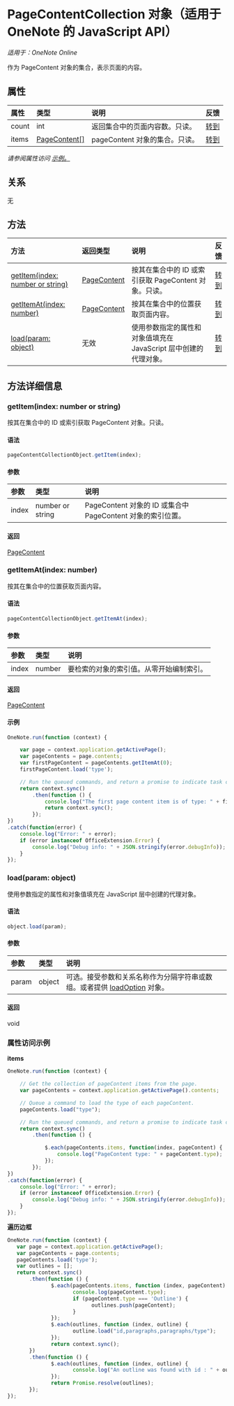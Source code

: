 # <a name="pagecontentcollection-object-(javascript-api-for-onenote)"></a>PageContentCollection 对象（适用于 OneNote 的 JavaScript API）

_适用于：OneNote Online_  


作为 PageContent 对象的集合，表示页面的内容。

## <a name="properties"></a>属性

| 属性     | 类型   |说明|反馈|
|:---------------|:--------|:----------|:-------|
|count|int|返回集合中的页面内容数。只读。|[转到](https://github.com/OfficeDev/office-js-docs/issues/new?title=OneNote-pageContentCollection-count)|
|items|[PageContent[]](pagecontent.md)|pageContent 对象的集合。只读。|[转到](https://github.com/OfficeDev/office-js-docs/issues/new?title=OneNote-pageContentCollection-items)|

_请参阅属性访问 [示例。](#property-access-examples)_

## <a name="relationships"></a>关系
无


## <a name="methods"></a>方法

| 方法           | 返回类型    |说明| 反馈|
|:---------------|:--------|:----------|:-------|
|[getItem(index: number or string)](#getitemindex-number-or-string)|[PageContent](pagecontent.md)|按其在集合中的 ID 或索引获取 PageContent 对象。只读。|[转到](https://github.com/OfficeDev/office-js-docs/issues/new?title=OneNote-pageContentCollection-getItem)|
|[getItemAt(index: number)](#getitematindex-number)|[PageContent](pagecontent.md)|按其在集合中的位置获取页面内容。|[转到](https://github.com/OfficeDev/office-js-docs/issues/new?title=OneNote-pageContentCollection-getItemAt)|
|[load(param: object)](#loadparam-object)|无效|使用参数指定的属性和对象值填充在 JavaScript 层中创建的代理对象。|[转到](https://github.com/OfficeDev/office-js-docs/issues/new?title=OneNote-pageContentCollection-load)|

## <a name="method-details"></a>方法详细信息


### <a name="getitem(index:-number-or-string)"></a>getItem(index: number or string)
按其在集合中的 ID 或索引获取 PageContent 对象。只读。

#### <a name="syntax"></a>语法
```js
pageContentCollectionObject.getItem(index);
```

#### <a name="parameters"></a>参数
| 参数    | 类型   |说明|
|:---------------|:--------|:----------|
|index|number or string|PageContent 对象的 ID 或集合中 PageContent 对象的索引位置。|

#### <a name="returns"></a>返回
[PageContent](pagecontent.md)

### <a name="getitemat(index:-number)"></a>getItemAt(index: number)
按其在集合中的位置获取页面内容。

#### <a name="syntax"></a>语法
```js
pageContentCollectionObject.getItemAt(index);
```

#### <a name="parameters"></a>参数
| 参数    | 类型   |说明|
|:---------------|:--------|:----------|
|index|number|要检索的对象的索引值。从零开始编制索引。|

#### <a name="returns"></a>返回
[PageContent](pagecontent.md)

#### <a name="examples"></a>示例
```js
OneNote.run(function (context) {

    var page = context.application.getActivePage();
    var pageContents = page.contents;
    var firstPageContent = pageContents.getItemAt(0);
    firstPageContent.load('type');

    // Run the queued commands, and return a promise to indicate task completion.
    return context.sync()
        .then(function () {
            console.log("The first page content item is of type: " + firstPageContent.type);
            return context.sync();
        });
})
.catch(function(error) {
    console.log("Error: " + error);
    if (error instanceof OfficeExtension.Error) {
        console.log("Debug info: " + JSON.stringify(error.debugInfo));
    }
});
```

### <a name="load(param:-object)"></a>load(param: object)
使用参数指定的属性和对象值填充在 JavaScript 层中创建的代理对象。

#### <a name="syntax"></a>语法
```js
object.load(param);
```

#### <a name="parameters"></a>参数
| 参数    | 类型   |说明|
|:---------------|:--------|:----------|
|param|object|可选。接受参数和关系名称作为分隔字符串或数组。或者提供 [loadOption](loadoption.md) 对象。|

#### <a name="returns"></a>返回
void
### <a name="property-access-examples"></a>属性访问示例

**items**
```js
OneNote.run(function (context) {

    // Get the collection of pageContent items from the page.
    var pageContents = context.application.getActivePage().contents;

    // Queue a command to load the type of each pageContent.
    pageContents.load("type");

    // Run the queued commands, and return a promise to indicate task completion.
    return context.sync()
        .then(function () {

            $.each(pageContents.items, function(index, pageContent) {
                console.log("PageContent type: " + pageContent.type);
            });
        });
})                
.catch(function(error) {
    console.log("Error: " + error);
    if (error instanceof OfficeExtension.Error) {
        console.log("Debug info: " + JSON.stringify(error.debugInfo));
    }
});
```

**遍历边框**
```js
OneNote.run(function (context) {
   var page = context.application.getActivePage();
   var pageContents = page.contents;
   pageContents.load('type');
   var outlines = [];
   return context.sync()
       .then(function () {    
              $.each(pageContents.items, function (index, pageContent) {
                     console.log(pageContent.type);
                     if (pageContent.type === 'Outline') {
                           outlines.push(pageContent);
                     }
              });
              $.each(outlines, function (index, outline) {
                     outline.load("id,paragraphs,paragraphs/type");
              });
              return context.sync();
       })
       .then(function () {
              $.each(outlines, function (index, outline) {
                     console.log("An outline was found with id : " + outline.id);
              });
              return Promise.resolve(outlines);
       });
});
```

